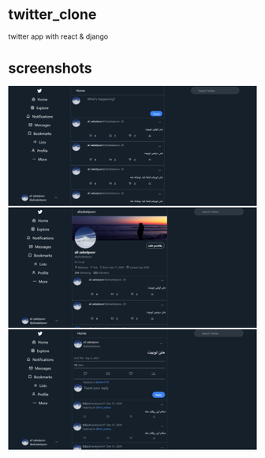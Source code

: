 # twitter_clone
twitter app with react &amp; django
# screenshots
![1](/screenshots/1.png)
![2](/screenshots/2.png)
![3](/screenshots/3.png)
